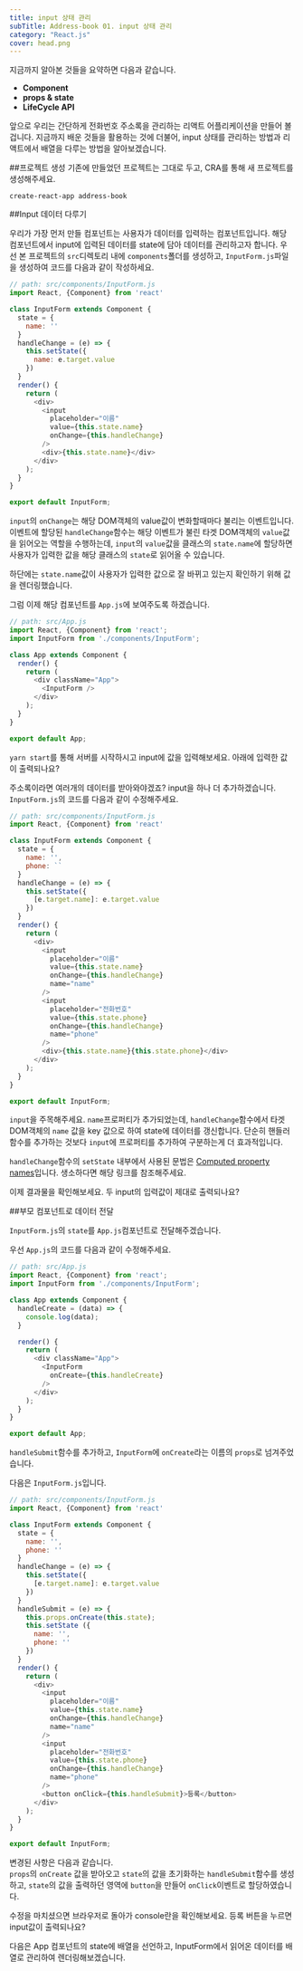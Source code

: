 ```yaml
---
title: input 상태 관리
subTitle: Address-book 01. input 상태 관리
category: "React.js"
cover: head.png
---
```


지금까지 알아본 것들을 요약하면 다음과 같습니다.

* **Component**
* **props & state**
* **LifeCycle API**

앞으로 우리는 간단하게 전화번호 주소록을 관리하는 리액트 어플리케이션을 만들어 볼겁니다. 지금까지 배운 것들을 활용하는 것에 더불어, input 상태를 관리하는 방법과 리액트에서 배열을 다루는 방법을 알아보겠습니다.

##프로젝트 생성
기존에 만들었던 프로젝트는 그대로 두고, CRA를 통해 새 프로젝트를 생성해주세요.
```
create-react-app address-book
```

##Input 데이터 다루기

우리가 가장 먼저 만들 컴포넌트는 사용자가 데이터를 입력하는 컴포넌트입니다. 해당 컴포넌트에서 input에 입력된 데이터를 state에 담아 데이터를 관리하고자 합니다. 우선 본 프로젝트의 `src`디렉토리 내에 `components`폴더를 생성하고, `InputForm.js`파일을 생성하여 코드를 다음과 같이 작성하세요.
```javascript
// path: src/components/InputForm.js
import React, {Component} from 'react'

class InputForm extends Component {
  state = {
    name: ''
  }
  handleChange = (e) => {
    this.setState({
      name: e.target.value
    })
  }
  render() {
    return (
      <div>
        <input
          placeholder="이름"
          value={this.state.name}
          onChange={this.handleChange}
        />
        <div>{this.state.name}</div>
      </div>
    );
  }
}

export default InputForm;
```
`input`의 `onChange`는 해당 DOM객체의 value값이 변화할때마다 불리는 이벤트입니다. 이벤트에 할당된 `handleChange`함수는 해당 이벤트가 불린 타겟 DOM객체의 `value`값을 읽어오는 역할을 수행하는데, `input`의 `value`값을 클래스의 `state.name`에 할당하면 사용자가 입력한 값을 해당 클래스의 `state`로 읽어올 수 있습니다.

하단에는 `state.name`값이 사용자가 입력한 값으로 잘 바뀌고 있는지 확인하기 위해 값을 렌더링했습니다.

그럼 이제 해당 컴포넌트를 `App.js`에 보여주도록 하겠습니다.
```javascript
// path: src/App.js
import React, {Component} from 'react';
import InputForm from './components/InputForm';

class App extends Component {
  render() {
    return (
      <div className="App">
        <InputForm />
      </div>
    );
  }
}

export default App;
```
`yarn start`를 통해 서버를 시작하시고 input에 값을 입력해보세요. 아래에 입력한 값이 출력되나요?

주소록이라면 여러개의 데이터를 받아와야겠죠? input을 하나 더 추가하겠습니다. `InputForm.js`의 코드를 다음과 같이 수정해주세요.
```javascript
// path: src/components/InputForm.js
import React, {Component} from 'react'

class InputForm extends Component {
  state = {
    name: '',
    phone: ``
  }
  handleChange = (e) => {
    this.setState({
      [e.target.name]: e.target.value
    })
  }
  render() {
    return (
      <div>
        <input
          placeholder="이름"
          value={this.state.name}
          onChange={this.handleChange}
          name="name"
        />
        <input
          placeholder="전화번호"
          value={this.state.phone}
          onChange={this.handleChange}
          name="phone"
        />
        <div>{this.state.name}{this.state.phone}</div>
      </div>
    );
  }
}

export default InputForm;
```
`input`을 주목해주세요. `name`프로퍼티가 추가되었는데, `handleChange`함수에서 타겟 DOM객체의 `name` 값을 key 값으로 하여 state에 데이터를 갱신합니다. 단순히 핸들러 함수를 추가하는 것보다 `input`에 프로퍼티를 추가하여 구분하는게 더 효과적입니다.

`handleChange`함수의 `setState` 내부에서 사용된 문법은 [Computed property names](https://developer.mozilla.org/en-US/docs/Web/JavaScript/Reference/Operators/Object_initializer#Computed_property_names)입니다. 생소하다면 해당 링크를 참조해주세요.

이제 결과물을 확인해보세요. 두 input의 입력값이 제대로 출력되나요?

##부모 컴포넌트로 데이터 전달

`InputForm.js`의 `state`를 `App.js`컴포넌트로 전달해주겠습니다.

우선 `App.js`의 코드를 다음과 같이 수정해주세요.

```javascript
// path: src/App.js
import React, {Component} from 'react';
import InputForm from './components/InputForm';

class App extends Component {
  handleCreate = (data) => {
    console.log(data);
  }

  render() {
    return (
      <div className="App">
        <InputForm
          onCreate={this.handleCreate}
        />
      </div>
    );
  }
}

export default App;
```
`handleSubmit`함수를 추가하고, `InputForm`에 `onCreate`라는 이름의 `props`로 넘겨주었습니다.

다음은 `InputForm.js`입니다.

```javascript
// path: src/components/InputForm.js
import React, {Component} from 'react'

class InputForm extends Component {
  state = {
    name: '',
    phone: ''
  }
  handleChange = (e) => {
    this.setState({
      [e.target.name]: e.target.value
    })
  }
  handleSubmit = (e) => {
    this.props.onCreate(this.state);
    this.setState ({
      name: '',
      phone: ''
    })
  }
  render() {
    return (
      <div>
        <input
          placeholder="이름"
          value={this.state.name}
          onChange={this.handleChange}
          name="name"
        />
        <input
          placeholder="전화번호"
          value={this.state.phone}
          onChange={this.handleChange}
          name="phone"
        />
        <button onClick={this.handleSubmit}>등록</button>
      </div>
    );
  }
}

export default InputForm;
```
변경된 사항은 다음과 같습니다.  
`props`의 `onCreate` 값을 받아오고 `state`의 값을 초기화하는 `handleSubmit`함수를 생성하고, `state`의 값을 출력하던 영역에 `button`을 만들어 `onClick`이벤트로 할당하였습니다.

수정을 마치셨으면 브라우저로 돌아가 console란을 확인해보세요. 등록 버튼을 누르면 input값이 출력되나요?

다음은 App 컴포넌트의 state에 배열을 선언하고, InputForm에서 읽어온 데이터를 배열로 관리하여 렌더링해보겠습니다.


